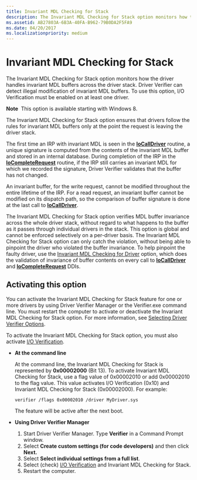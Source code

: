 ```yaml
---
title: Invariant MDL Checking for Stack
description: The Invariant MDL Checking for Stack option monitors how the driver handles invariant MDL buffers across the driver stack.
ms.assetid: AB27803A-6B3A-40FA-B962-79B0DA2F5FA9
ms.date: 04/20/2017
ms.localizationpriority: medium
---
```


# Invariant MDL Checking for Stack


The Invariant MDL Checking for Stack option monitors how the driver handles invariant MDL buffers across the driver stack. Driver Verifier can detect illegal modification of invariant MDL buffers. To use this option, I/O Verification must be enabled on at least one driver.

**Note**  This option is available starting with Windows 8.

 

The Invariant MDL Checking for Stack option ensures that drivers follow the rules for invariant MDL buffers only at the point the request is leaving the driver stack.

The first time an IRP with invariant MDL is seen in the [**IoCallDriver**](https://docs.microsoft.com/windows-hardware/drivers/ddi/content/wdm/nf-wdm-iocalldriver) routine, a unique signature is computed from the contents of the invariant MDL buffer and stored in an internal database. During completion of the IRP in the [**IoCompleteRequest**](https://docs.microsoft.com/windows-hardware/drivers/ddi/content/wdm/nf-wdm-iocompleterequest) routine, if the IRP still carries an invariant MDL for which we recorded the signature, Driver Verifier validates that the buffer has not changed.

An invariant buffer, for the write request, cannot be modified throughout the entire lifetime of the IRP. For a read request, an invariant buffer cannot be modified on its dispatch path, so the comparison of buffer signature is done at the last call to [**IoCallDriver**](https://docs.microsoft.com/windows-hardware/drivers/ddi/content/wdm/nf-wdm-iocalldriver).

The Invariant MDL Checking for Stack option verifies MDL buffer invariance across the whole driver stack, without regard to what happens to the buffer as it passes through individual drivers in the stack. This option is global and cannot be enforced selectively on a per-driver basis. The Invariant MDL Checking for Stack option can only catch the violation, without being able to pinpoint the driver who violated the buffer invariance. To help pinpoint the faulty driver, use the [Invariant MDL Checking for Driver](invariant-mdl-checking-for-driver.md) option, which does the validation of invariance of buffer contents on every call to [**IoCallDriver**](https://docs.microsoft.com/windows-hardware/drivers/ddi/content/wdm/nf-wdm-iocalldriver) and [**IoCompleteRequest**](https://docs.microsoft.com/windows-hardware/drivers/ddi/content/wdm/nf-wdm-iocompleterequest) DDIs.

## <span id="Activating_this_option"></span><span id="activating_this_option"></span><span id="ACTIVATING_THIS_OPTION"></span>Activating this option


You can activate the Invariant MDL Checking for Stack feature for one or more drivers by using Driver Verifier Manager or the Verifier.exe command line. You must restart the computer to activate or deactivate the Invariant MDL Checking for Stack option. For more information, see [Selecting Driver Verifier Options](selecting-driver-verifier-options.md).

To activate the Invariant MDL Checking for Stack option, you must also activate [I/O Verification](i-o-verification.md).

-   **At the command line**

    At the command line, the Invariant MDL Checking for Stack is represented by **0x00002000** (Bit 13). To activate Invariant MDL Checking for Stack, use a flag value of 0x00002010 or add 0x00002010 to the flag value. This value activates I/O Verification (0x10) and Invariant MDL Checking for Stack (0x00002000). For example:

    ```
    verifier /flags 0x00002010 /driver MyDriver.sys
    ```

    The feature will be active after the next boot.

-   **Using Driver Verifier Manager**
    1.  Start Driver Verifier Manager. Type **Verifier** in a Command Prompt window.
    2.  Select **Create custom settings (for code developers)** and then click **Next.**
    3.  Select **Select individual settings from a full list**.
    4.  Select (check) [I/O Verification](i-o-verification.md) and Invariant MDL Checking for Stack.
    5.  Restart the computer.

 

 





